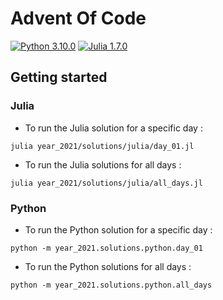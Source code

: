 # Advent Of Code
[![Python 3.10.0](https://img.shields.io/badge/Python-3.10.0-3572a5.svg)](https://www.python.org/downloads/release/python-391/)
[![Julia 1.7.0](https://img.shields.io/badge/Julia-1.7.0-a270ba.svg)](https://julialang.org/downloads/)

## Getting started

### Julia

- To run the Julia solution for a specific day :
```
julia year_2021/solutions/julia/day_01.jl
```

- To run the Julia solutions for all days :
```
julia year_2021/solutions/julia/all_days.jl
```

### Python

- To run the Python solution for a specific day :
```
python -m year_2021.solutions.python.day_01
```

- To run the Python solutions for all days :
```
python -m year_2021.solutions.python.all_days
```


